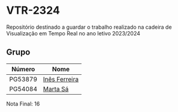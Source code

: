 # VTR-2324

Repositório destinado a guardar o trabalho realizado na cadeira de Visualização em Tempo Real no ano letivo 2023/2024

## Grupo
| Número   | Nome                                               |
| -------- | -------------------------------------------------- |
| PG53879  | [Inês Ferreira](https://github.com/inesferreira18) |
| PG54084  | [Marta Sá](https://github.com/findingmarta)        |

Nota Final: 16
